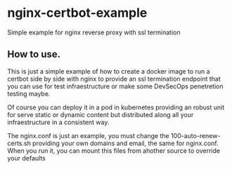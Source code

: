 # nginx-certbot-example
Simple example for nginx reverse proxy with ssl termination

## How to use.
This is just a simple example of how to create a docker image to run a certbot side by side with nginx to provide an ssl termination endpoint that you can use for test infraestructure or make some DevSecOps penetretion testing maybe.

Of course you can deploy it in a pod in kubernetes providing an robust unit for serve static or dynamic content but distributed along all your infraestructure in a consistent way.

The nginx.conf is just an example, you must change the 100-auto-renew-certs.sh providing your own domains and email, the same for nginx.conf.
When you run it, you can mount this files from ahother source to override your defaults

